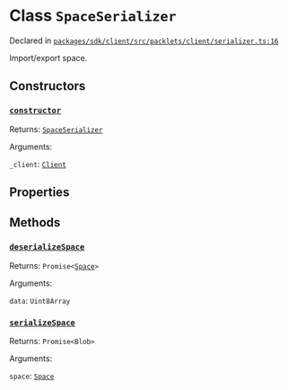 # Class `SpaceSerializer`
Declared in [`packages/sdk/client/src/packlets/client/serializer.ts:16`](https://github.com/dxos/protocols/blob/main/packages/sdk/client/src/packlets/client/serializer.ts#L16)


Import/export space.

## Constructors
### [`constructor`](https://github.com/dxos/protocols/blob/main/packages/sdk/client/src/packlets/client/serializer.ts#L18)


Returns: [`SpaceSerializer`](/api/@dxos/client/classes/SpaceSerializer)

Arguments: 

`_client`: [`Client`](/api/@dxos/client/classes/Client)

## Properties


## Methods
### [`deserializeSpace`](https://github.com/dxos/protocols/blob/main/packages/sdk/client/src/packlets/client/serializer.ts#L27)


Returns: `Promise<`[`Space`](/api/@dxos/client/interfaces/Space)`>`

Arguments: 

`data`: `Uint8Array`
### [`serializeSpace`](https://github.com/dxos/protocols/blob/main/packages/sdk/client/src/packlets/client/serializer.ts#L22)


Returns: `Promise<Blob>`

Arguments: 

`space`: [`Space`](/api/@dxos/client/interfaces/Space)